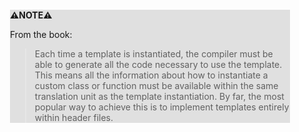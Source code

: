 <div style="margin:2em; background-color: #e0e0e0;">

<strong>⚠️NOTE️️️⚠️</strong>

From the book:

> Each time a template is instantiated, the compiler must be able to generate all the code necessary to use the template. This means all the information about how to instantiate a custom class or function must be available within the same translation unit as the template instantiation. By far, the most popular way to achieve this is to implement templates entirely within header files.
</div>

